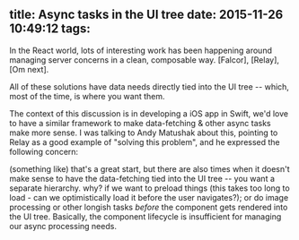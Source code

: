 title: Async tasks in the UI tree
date: 2015-11-26 10:49:12
tags:
---
In the React world, lots of interesting work has been happening around managing server concerns in a clean, composable way. [Falcor], [Relay], [Om next].

All of these solutions have data needs directly tied into the UI tree -- which, most of the time, is where you want them.

The context of this discussion is in developing a iOS app in Swift, we'd love to have a similar framework to make data-fetching & other async tasks make more sense. I was talking to Andy Matushak about this, pointing to Relay as a good example of "solving this problem", and he expressed the following concern:

(something like) that's a great start, but there are also times when it doesn't make sense to have the data-fetching tied into the UI tree -- you want a separate hierarchy.
why?
if we want to preload things (this takes too long to load - can we optimistically load it before the user navigates?); or do image processing or other longish tasks *before* the component gets rendered into the UI tree. Basically, the component lifecycle is insufficient for managing our async processing needs.